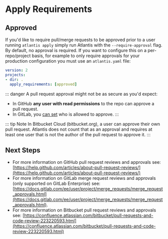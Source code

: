 # Apply Requirements

## Approved
If you'd like to require pull/merge requests to be approved prior to a user running `atlantis apply` simply run Atlantis with the `--require-approval` flag.
By default, no approval is required. If you want to configure this on a per-repo/project basis, for example to only require approvals for your production
configuration you must use an `atlantis.yaml` file:
```yaml
version: 2
projects:
- dir: .
  apply_requirements: [approved]
```

::: danger
A pull request approval might not be as secure as you'd expect:
* In GitHub **any user with read permissions** to the repo can approve a pull request.
* In GitLab, you [can set](https://docs.gitlab.com/ee/user/project/merge_requests/merge_request_approvals.html#editing-approvals) who is allowed to approve.
:::

::: tip Note
In Bitbucket Cloud (bitbucket.org), a user can approve their own pull request.
Atlantis does not count that as an approval and requires at least one user that
is not the author of the pull request to approve it.
:::

## Next Steps
* For more information on GitHub pull request reviews and approvals see: [https://help.github.com/articles/about-pull-request-reviews/](https://help.github.com/articles/about-pull-request-reviews/)
* For more information on GitLab merge request reviews and approvals (only supported on GitLab Enterprise) see: [https://docs.gitlab.com/ee/user/project/merge_requests/merge_request_approvals.html](https://docs.gitlab.com/ee/user/project/merge_requests/merge_request_approvals.html).
* For more information on Bitbucket pull request reviews and approvals see: [https://confluence.atlassian.com/bitbucket/pull-requests-and-code-review-223220593.html](https://confluence.atlassian.com/bitbucket/pull-requests-and-code-review-223220593.html)